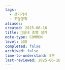 ```yaml
---
tags:
  - 전기기사
  - 조명공학
aliases: 
created: 2025-06-16
title: 📝실내 조명 설계
note-type: COMMON
level: 심화
completed: false
archived: false
time-to-understand: 5분
last-reviewed: 2025-06-16
---
```






